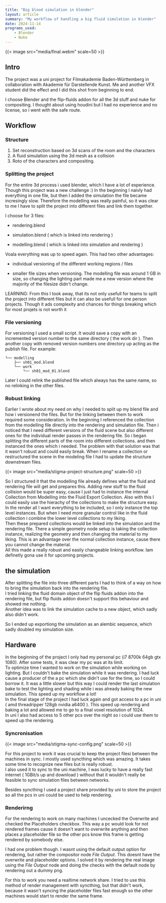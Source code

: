 ```yaml
---
title: "Big blood simulation in blender"
layout: article
summary: "My workflow of handling a big fluid simulation in blender"
date: 2024-11-14
programs_used:
    - Blender
    - Nuke
---
```


{{< image src="media/final.webm" scale=50 >}}

## Intro

The project was a uni project for Filmakademie Baden-Württemberg in collaboration with Akademie für Darstellende Kunst.
Me and another VFX student did the effect and I did this shot from beginning to end.

I choose Blender and the flip-fluids addon for all the 3d stuff and nuke for compositing.
I thought about using houdini but I had no experience and no license, so i went with the safe route.

## Workflow

### Structure

1. Set reconstruction based on 3d scans of the room and the characters
2. A fluid simulation using the 3d mesh as a collision
3. Roto of the characters and compositing. 

### Splitting the project

For the entire 3d process i used blender, which I have a lot of experience.
Though this project was a new challenge :)
In the beginning I naivly had everything in one file, but then I added the simulation the file became incresingly slow.
Therefore the modelling was really painful, so it was clear to me I have to split the project into different files and link them together.

I choose for 3 files:

- rendering.blend

- simulation.blend ( which is linked into rendering )

- modelling.blend ( which is linked into simulation and rendering ) 

Voala everything was up to speed again. This had two other advantages:

- individual versioning of the different working regions / files

- smaller file sizes when versioning. The modelling file was around 1 GB in size, so changing the lighting part made me a new version where the majority of the filesize didn't change.

LEARNING: From this I took away, that its not only usefull for teams to split the project into different files
but it can also be usefull for one person projects. Though it ads complexity and chances for things breaking which for most projets is not worth it

### File versioning
For versioning I used a small script. It would save a copy with an incremented version number to the same directory ( the work dir ). Then another copy with removed version numbers one directory up acting as the publish file.
For example:

    └── modelling
        ├── sh01_mod.blend
        └── work
            └── sh01_mod_01.blend

Later I could relink the published file which always has the same name, so no relinking in the other files.

### Robust linking

Earlier I wrote about my need on why I needed to split up my blend file and how i versionend the files. But for the linking between them to work required some consideration. In the beginning I referenced the collection from the modelling file directly into the rendering and simulation file. Then i noticed that I need different versions of the fluid scene but also different ones for the individual render passes in the rendering file. So i began splitting the different parts of the room into different collections. and then instanced the ones which i needed. The problem with that solution was that it wasn't robust and could easily break. When I rename a collection or restructured the scene in the modeling file I had to update the structure downstream files. 

{{< image src="media/stigma-project-structure.png" scale=50 >}}

So I structured it that the modelling file already defines what the fluid and rendering file will get and prepares this. Adding new stuff to the fluid collision would be super easy, cause I just had to instance the internal Collection from Modelling into the Fluid Export Collection. Also with this I could easily use the hierachy of the collections to make the structure easy. In the render all I want everything to be included, so I only instance the top level instances. But when I need more granular control like in the fluid collection i combine the lower level collections to my liking.  
Then these prepared collections would be linked into the simulation and the rendering file. There a simple geometry node setup is taking the collection instance, realizing the geometry and then changing the material to my liking. This is an advantage over the normal collection instance, cause there you cannot change the material.  
All this made a really robust and easily changeable linking workflow. Iam definetly gona use it for upcoming projects.


## the simulation
After splitting the file into three different parts I had to think of a way on how to bring the simulation back into the rendering file.  
I tried linking the fluid domain object of the flip fluids addon into the rendering file, but flip fluids addon doesn't support this behaviour and showed me nothing.  
Another idea was to link the simulation cache to a new object, which sadly also didn't work.  

So I ended up exportiong the simulation as an alembic sequence, which sadly doubled my simulation size.

## Hardware

In the beginning of the project I only had my personal pc (i7 8700k 64gb gtx 1080). After some tests, it was clear my pc was at its limit.  
To optimize time I wanted to work on the simulation while working on lighting. But I couldn't bake the simulation while it was rendering. I had luck cause a producer of the a pc which she didn't use for the time, so I could borrow it. It was a little slower but this way I could render the last simulation bake to test the lighting and shading while i was already baking the new simulation. This speed up my workflow a lot!  
In the final stage of the project I had luck again and got access to a pc in uni ( amd threadripper 128gb nvidia a6400 ). This speed up rendering and baking a lot and allowed me to go to a final voxel resolution of 1024.  
In uni I also had access to 5 other pcs over the night so i could use them to speed up the rendering.

### Syncronisation

{{< image src="media/stigma-sync-config.png" scale=50 >}}

For this project to work it was crucial to keep the project filesi between the machines in sync. I mostly used syncthing which was amazing. It takes some time to recognize new files but is really robust.  
I also used it to sync to the uni machine, I was lucky to have a really fast internet ( 1GBit/s up and download ) without that it wouldn't really be feasible to sync simulation files between networks.

Besides syncthing I used a project share provided by uni to store the project so all the pcs in uni could be used to help rendering.

### Renderirng

For the rendering to work on many machines I uncecked the Overwrite and checked the Placeholders checkbox.
This way a pc would look for not rendered frames cause it doesn't want to overwrite anything and then places a placeholder file so the other pcs know this frame is getting rendered by somebody else.

I had one problem though. I wasnt using the default output option for rendering, but rather the compositor node *File Output*. This doesnt have the overwrite and placeholder options. 
I solved it by rendering the real image using the *File Output* node and doing the checks with the default node by rendering out a dummy png.

For this to work you need a realtime network share. 
I tried to use this method of render management with syncthing, but that didn't work, because it wasn't syncing the placeholder files fast enough so the other machines would start to render the same frame.
